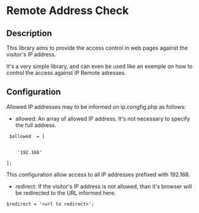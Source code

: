 # Remote Address Check

## Description
 
This library aims to provide the access control in web pages against the visitor's IP address.

It's a very simple library, and can even be used like an exemple on how to control the access against IP Remote adresses.

## Configuration

Allowed IP addresses may to be informed on ip.congfig.php as follows:


* allowed:
 An array of allowed IP address. It's not necessary to specify the full address.

```
 $allowed  = [

 	
	'192.168'

]; 

``` 
This configuration allow access to all IP addresses prefixed with 192.168.

* redirect: If the visitor's IP address is not allowed, than it's browser will be redirected to the URL informed here.

```
$redirect = '<url to redirect>';

```
